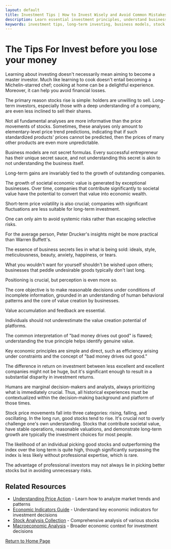 ```yaml
---
layout: default
title: Investment Tips | How to Invest Wisely and Avoid Common Mistakes
description: Learn essential investment principles, understand business models, and develop a long-term investment strategy. Discover how to make informed decisions and avoid common investment pitfalls.
keywords: investment tips, long-term investing, business models, stock market, investment strategy, value investing, risk management, Peter Drucker, Warren Buffett, investment principles
---
```


# The Tips For Invest before you lose your money

Learning about investing doesn't necessarily mean aiming to become a master investor. Much like learning to cook doesn't entail becoming a Michelin-starred chef; cooking at home can be a delightful experience. Moreover, it can help you avoid financial losses.

The primary reason stocks rise is simple: holders are unwilling to sell. Long-term investors, especially those with a deep understanding of a company, are even less inclined to sell their shares.

Not all fundamental analyses are more informative than the price movements of stocks. Sometimes, these analyses only amount to elementary-level price trend predictions, indicating that if such standardized products' prices cannot be predicted, then the prices of many other products are even more unpredictable.

Business models are not secret formulas. Every successful entrepreneur has their unique secret sauce, and not understanding this secret is akin to not understanding the business itself.

Long-term gains are invariably tied to the growth of outstanding companies.

The growth of societal economic value is generated by exceptional businesses. Over time, companies that contribute significantly to societal value have the potential to convert that value into economic wealth.

Short-term price volatility is also crucial; companies with significant fluctuations are less suitable for long-term investment.

One can only aim to avoid systemic risks rather than escaping selective risks.

For the average person, Peter Drucker's insights might be more practical than Warren Buffett's.

The essence of business secrets lies in what is being sold: ideals, style, meticulousness, beauty, anxiety, happiness, or tears.

What you wouldn't want for yourself shouldn't be wished upon others; businesses that peddle undesirable goods typically don't last long.

Positioning is crucial, but perception is even more so.

The core objective is to make reasonable decisions under conditions of incomplete information, grounded in an understanding of human behavioral patterns and the core of value creation by businesses.

Value accumulation and feedback are essential.

Individuals should not underestimate the value creation potential of platforms.

The common interpretation of "bad money drives out good" is flawed; understanding the true principle helps identify genuine value.

Key economic principles are simple and direct, such as efficiency arising under constraints and the concept of "bad money drives out good."

The difference in return on investment between less excellent and excellent companies might not be huge, but it's significant enough to result in a substantial disparity in investment returns.

Humans are marginal decision-makers and analysts, always prioritizing what is immediately crucial. Thus, all historical experiences must be contextualized within the decision-making background and platform of those times.

Stock price movements fall into three categories: rising, falling, and oscillating. In the long run, good stocks tend to rise. It's crucial not to overly challenge one's own understanding. Stocks that contribute societal value, have stable operations, reasonable valuations, and demonstrate long-term growth are typically the investment choices for most people.

The likelihood of an individual picking good stocks and outperforming the index over the long term is quite high, though significantly surpassing the index is less likely without professional expertise, which is rare.

The advantage of professional investors may not always lie in picking better stocks but in avoiding unnecessary risks.

## Related Resources

- [Understanding Price Action](./PriceAction.html) - Learn how to analyze market trends and patterns
- [Economic Indicators Guide](./EIforP.html) - Understand key economic indicators for investment decisions
- [Stock Analysis Collection](./stock-analysis.html) - Comprehensive analysis of various stocks
- [Macroeconomic Analysis](./MacroEco.html) - Broader economic context for investment decisions

[Return to Home Page](./index.html)
